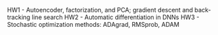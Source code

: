 HW1 - Autoencoder, factorization, and PCA; gradient descent and back-tracking line search
HW2 - Automatic differentiation in DNNs
HW3 - Stochastic optimization methods: ADAgrad, RMSprob, ADAM
